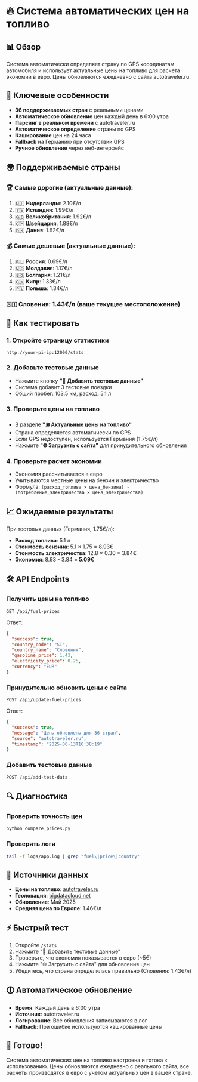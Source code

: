 # 🔥 Система автоматических цен на топливо

## 📊 Обзор

Система автоматически определяет страну по GPS координатам автомобиля и использует актуальные цены на топливо для расчета экономии в евро. Цены обновляются ежедневно с сайта autotraveler.ru.

## 🎯 Ключевые особенности

- **36 поддерживаемых стран** с реальными ценами
- **Автоматическое обновление** цен каждый день в 6:00 утра
- **Парсинг в реальном времени** с autotraveler.ru
- **Автоматическое определение** страны по GPS
- **Кэширование** цен на 24 часа
- **Fallback** на Германию при отсутствии GPS
- **Ручное обновление** через веб-интерфейс

## 🌍 Поддерживаемые страны

### 🏆 Самые дорогие (актуальные данные):
1. 🇳🇱 **Нидерланды**: 2.10€/л
2. 🇮🇸 **Исландия**: 1.99€/л
3. 🇬🇧 **Великобритания**: 1.92€/л  
4. 🇨🇭 **Швейцария**: 1.88€/л
5. 🇩🇰 **Дания**: 1.82€/л

### 💰 Самые дешевые (актуальные данные):
1. 🇷🇺 **Россия**: 0.69€/л
2. 🇲🇩 **Молдавия**: 1.17€/л
3. 🇧🇬 **Болгария**: 1.21€/л
4. 🇨🇾 **Кипр**: 1.33€/л
5. 🇵🇱 **Польша**: 1.34€/л

### 🇸🇮 **Словения**: 1.43€/л (ваше текущее местоположение)

## 🔧 Как тестировать

### 1. Откройте страницу статистики
```
http://your-pi-ip:12000/stats
```

### 2. Добавьте тестовые данные
- Нажмите кнопку **"🧪 Добавить тестовые данные"**
- Система добавит 3 тестовые поездки
- Общий пробег: 103.5 км, расход: 5.1 л

### 3. Проверьте цены на топливо
- В разделе **"⛽ Актуальные цены на топливо"**
- Страна определяется автоматически по GPS
- Если GPS недоступен, используется Германия (1.75€/л)
- Нажмите **"🌐 Загрузить с сайта"** для принудительного обновления

### 4. Проверьте расчет экономии
- Экономия рассчитывается в евро
- Учитываются местные цены на бензин и электричество
- Формула: `(расход_топлива × цена_бензина) - (потребление_электричества × цена_электричества)`

## 📈 Ожидаемые результаты

При тестовых данных (Германия, 1.75€/л):
- **Расход топлива**: 5.1 л
- **Стоимость бензина**: 5.1 × 1.75 = 8.93€
- **Стоимость электричества**: 12.8 × 0.30 = 3.84€
- **Экономия**: 8.93 - 3.84 = **5.09€**

## 🛠️ API Endpoints

### Получить цены на топливо
```
GET /api/fuel-prices
```

Ответ:
```json
{
  "success": true,
  "country_code": "SI",
  "country_name": "Словения",
  "gasoline_price": 1.43,
  "electricity_price": 0.25,
  "currency": "EUR"
}
```

### Принудительно обновить цены с сайта
```
POST /api/update-fuel-prices
```

Ответ:
```json
{
  "success": true,
  "message": "Цены обновлены для 36 стран",
  "source": "autotraveler.ru",
  "timestamp": "2025-06-13T10:38:19"
}
```

### Добавить тестовые данные
```
POST /api/add-test-data
```

## 🔍 Диагностика

### Проверить точность цен
```bash
python compare_prices.py
```

### Проверить логи
```bash
tail -f logs/app.log | grep "fuel\|price\|country"
```

## 📝 Источники данных

- **Цены на топливо**: [autotraveler.ru](https://autotraveler.ru/spravka/benzine-in-europe.html)
- **Геолокация**: [bigdatacloud.net](https://api.bigdatacloud.net)
- **Обновление**: Май 2025
- **Средняя цена по Европе**: 1.46€/л

## ⚡ Быстрый тест

1. Откройте `/stats`
2. Нажмите "🧪 Добавить тестовые данные"
3. Проверьте, что экономия показывается в евро (~5€)
4. Нажмите "🌐 Загрузить с сайта" для обновления цен
5. Убедитесь, что страна определилась правильно (Словения: 1.43€/л)

## 🕕 Автоматическое обновление

- **Время**: Каждый день в 6:00 утра
- **Источник**: autotraveler.ru
- **Логирование**: Все обновления записываются в лог
- **Fallback**: При ошибке используются кэшированные цены

## 🎉 Готово!

Система автоматических цен на топливо настроена и готова к использованию. Цены обновляются ежедневно с реального сайта, все расчеты производятся в евро с учетом актуальных цен в вашей стране.